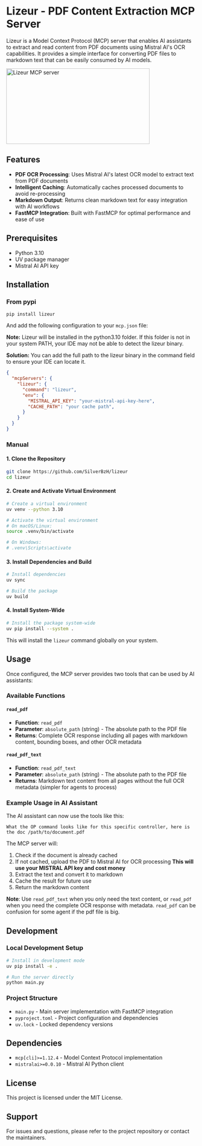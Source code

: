# Lizeur - PDF Content Extraction MCP Server

Lizeur is a Model Context Protocol (MCP) server that enables AI assistants to extract and read content from PDF documents using Mistral AI's OCR capabilities. It provides a simple interface for converting PDF files to markdown text that can be easily consumed by AI models.

<a href="https://glama.ai/mcp/servers/@SilverBzH/lizeur">
  <img width="380" height="200" src="https://glama.ai/mcp/servers/@SilverBzH/lizeur/badge" alt="Lizeur MCP server" />
</a>

## Features

- **PDF OCR Processing**: Uses Mistral AI's latest OCR model to extract text from PDF documents
- **Intelligent Caching**: Automatically caches processed documents to avoid re-processing
- **Markdown Output**: Returns clean markdown text for easy integration with AI workflows
- **FastMCP Integration**: Built with FastMCP for optimal performance and ease of use

## Prerequisites

- Python 3.10
- UV package manager
- Mistral AI API key

## Installation

### From pypi
```
pip install lizeur
```

And add the following configuration to your `mcp.json` file:

**Note:** Lizeur will be installed in the python3.10 folder. If this folder is not in your system PATH, your IDE may not be able to detect the lizeur binary.

**Solution:** You can add the full path to the lizeur binary in the command field to ensure your IDE can locate it.

```json
{
  "mcpServers": {
    "lizeur": {
      "command": "lizeur",
      "env": {
        "MISTRAL_API_KEY": "your-mistral-api-key-here",
        "CACHE_PATH": "your cache path",
      }
    }
  }
}
```

### Manual

#### 1. Clone the Repository

```bash
git clone https://github.com/SilverBzH/lizeur
cd lizeur
```

#### 2. Create and Activate Virtual Environment

```bash
# Create a virtual environment
uv venv --python 3.10

# Activate the virtual environment
# On macOS/Linux:
source .venv/bin/activate

# On Windows:
# .venv\Scripts\activate
```

#### 3. Install Dependencies and Build

```bash
# Install dependencies
uv sync

# Build the package
uv build
```

#### 4. Install System-Wide

```bash
# Install the package system-wide
uv pip install --system .
```

This will install the `lizeur` command globally on your system.

## Usage

Once configured, the MCP server provides two tools that can be used by AI assistants:

### Available Functions

#### `read_pdf`
- **Function**: `read_pdf`
- **Parameter**: `absolute_path` (string) - The absolute path to the PDF file
- **Returns**: Complete OCR response including all pages with markdown content, bounding boxes, and other OCR metadata

#### `read_pdf_text`
- **Function**: `read_pdf_text`
- **Parameter**: `absolute_path` (string) - The absolute path to the PDF file
- **Returns**: Markdown text content from all pages without the full OCR metadata (simpler for agents to process)

### Example Usage in AI Assistant

The AI assistant can now use the tools like this:

```
What the OP command looks like for this specific controller, here is the doc /path/to/document.pdf
```

The MCP server will:
1. Check if the document is already cached
2. If not cached, upload the PDF to Mistral AI for OCR processing **This will use your MISTRAL API key and cost money**
3. Extract the text and convert it to markdown
4. Cache the result for future use
5. Return the markdown content

**Note**: Use `read_pdf_text` when you only need the text content, or `read_pdf` when you need the complete OCR response with metadata. `read_pdf` can be confusion for some agent if the pdf file is big.

## Development

### Local Development Setup

```bash
# Install in development mode
uv pip install -e .

# Run the server directly
python main.py
```

### Project Structure

- `main.py` - Main server implementation with FastMCP integration
- `pyproject.toml` - Project configuration and dependencies
- `uv.lock` - Locked dependency versions

## Dependencies

- `mcp[cli]>=1.12.4` - Model Context Protocol implementation
- `mistralai>=0.0.10` - Mistral AI Python client

## License

This project is licensed under the MIT License.

## Support

For issues and questions, please refer to the project repository or contact the maintainers.